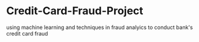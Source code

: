 # Credit-Card-Fraud-Project
using machine learning and techniques in fraud analyics to conduct bank's credit card fraud
